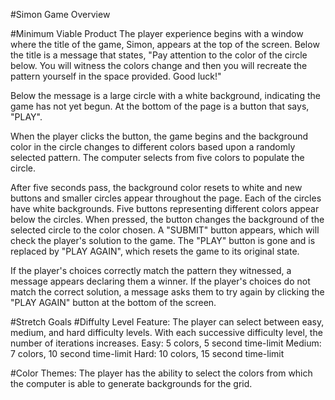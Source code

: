 #Simon Game Overview

#Minimum Viable Product
The player experience begins with a window where the title of the game, Simon, appears at the top of the screen. Below the title is a message that states, "Pay attention to the color of the circle below. You will witness the colors change and then you will recreate the pattern yourself in the space provided. Good luck!"

Below the message is a large circle with a white background, indicating the game has not yet begun. At the bottom of the page is a button that says, "PLAY".

When the player clicks the button, the game begins and the background color in the circle changes to different colors based upon a randomly selected pattern. The computer selects from five colors to populate the circle.

After five seconds pass, the background color resets to white and new buttons and smaller circles appear throughout the page. Each of the circles have white backgrounds. Five buttons representing different colors appear below the circles. When pressed, the button changes the background of the selected circle to the color chosen. A "SUBMIT" button appears, which will check the player's solution to the game. The "PLAY" button is gone and is replaced by "PLAY AGAIN", which resets the game to its original state. 

If the player's choices correctly match the pattern they witnessed, a message appears declaring them a winner. If the player's choices do not match the correct solution, a message asks them to try again by clicking the "PLAY AGAIN" button at the bottom of the screen.


#Stretch Goals
#Diffulty Level Feature:
The player can select between easy, medium, and hard difficulty levels. With each successive difficulty level, the number of iterations increases. 
Easy: 5 colors, 5 second time-limit
Medium: 7 colors, 10 second time-limit
Hard: 10 colors, 15 second time-limit

#Color Themes:
The player has the ability to select the colors from which the computer is able to generate backgrounds for the grid.
